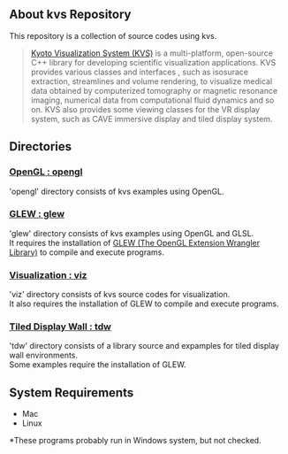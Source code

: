 ## About kvs Repository

This repository is a collection of source codes using kvs.

> [Kyoto Visualization System (KVS)](http://code.google.com/p/kvs/) is a multi-platform, open-source C++ library for developing scientific visualization applications. KVS provides various classes and interfaces , such as isosurace extraction, streamlines and volume rendering, to visualize medical data obtained by computerized tomography or magnetic resonance imaging, numerical data from computational fluid dynamics and so on. KVS also provides some viewing classes for the VR display system, such as CAVE immersive display and tiled display system.  

## Directories
### [OpenGL : opengl](https://github.com/njun-git/kvs/wiki/OpenGL)

'opengl' directory consists of kvs examples using OpenGL.

### [GLEW : glew](https://github.com/njun-git/kvs/wiki/GLEW)

'glew' directory consists of kvs examples using OpenGL and GLSL.  
It requires the installation of [GLEW (The OpenGL Extension Wrangler Library)](http://glew.sourceforge.net/) to compile and execute programs.

### [Visualization : viz](https://github.com/njun-git/kvs/wiki/Visualization)

'viz' directory consists of kvs source codes for visualization.  
It also requires the installation of GLEW to compile and execute programs.

### [Tiled Display Wall : tdw](https://github.com/njun-git/kvs/wiki/Tiled-Display-Wall)

'tdw' directory consists of a library source and expamples for tiled display wall environments.  
Some examples require the installation of GLEW.

## System Requirements

* Mac
* Linux

*These programs probably run in Windows system, but not checked.

